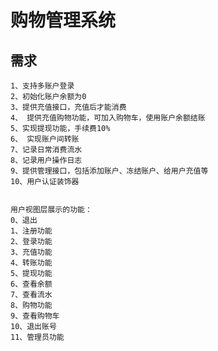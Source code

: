 # 购物管理系统

## 需求
    1、支持多账户登录
    2、初始化账户余额为0
    3、提供充值接口，充值后才能消费
    4、 提供充值购物功能，可加入购物车，使用账户余额结账
    5、实现提现功能，手续费10%
    6、 实现账户间转账
    7、记录日常消费流水
    8、记录用户操作日志
    9、提供管理接口，包括添加账户、冻结账户、给用户充值等
    10、用户认证装饰器
    
    
    用户视图层展示的功能：
    0、退出
    1、注册功能
    2、登录功能
    3、充值功能
    4、转账功能
    5、提现功能
    6、查看余额
    7、查看流水
    8、购物功能
    9、查看购物车
    10、退出账号
    11、管理员功能
    
    
    